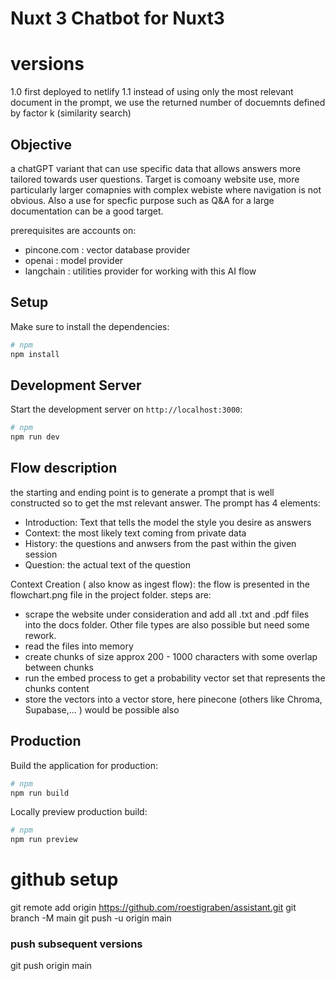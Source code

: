 # Nuxt 3 Chatbot for Nuxt3


# versions
1.0 first deployed to netlify
1.1 instead of using only the most relevant document in the prompt, we use the returned number of docuemnts defined by factor k (similarity search) 

## Objective

a chatGPT variant that can use specific data that allows answers more tailored towards user questions.
Target is comoany website use, more particularly larger comapnies with complex webiste where navigation
is not obvious.
Also a use for specfic purpose such as Q&A for a large documentation can be a good target.

prerequisites are accounts on:

- pincone.com : vector database provider
- openai : model provider
- langchain : utilities provider for working with this AI flow

## Setup

Make sure to install the dependencies:

```bash
# npm
npm install
```

## Development Server

Start the development server on `http://localhost:3000`:

```bash
# npm
npm run dev
```

## Flow description

the starting and ending point is to generate a prompt that is well constructed so to get the mst relevant answer. The prompt has 4 elements:

- Introduction: Text that tells the model the style you desire as answers
- Context: the most likely text coming from private data
- History: the questions and anwsers from the past within the given session
- Question: the actual text of the question

Context Creation ( also know as ingest flow):
the flow is presented in the flowchart.png file in the project folder.
steps are:

- scrape the website under consideration and add all .txt and .pdf files into the docs folder. Other file types are also possible but need some rework.
- read the files into memory
- create chunks of size approx 200 - 1000 characters with some overlap between chunks
- run the embed process to get a probability vector set that represents the chunks content
- store the vectors into a vector store, here pinecone (others like Chroma, Supabase,... ) would be possible also

## Production

Build the application for production:

```bash
# npm
npm run build
```

Locally preview production build:

```bash
# npm
npm run preview
```


# github setup

git remote add origin https://github.com/roestigraben/assistant.git
git branch -M main
git push -u origin main

### push subsequent versions
git push origin main 
